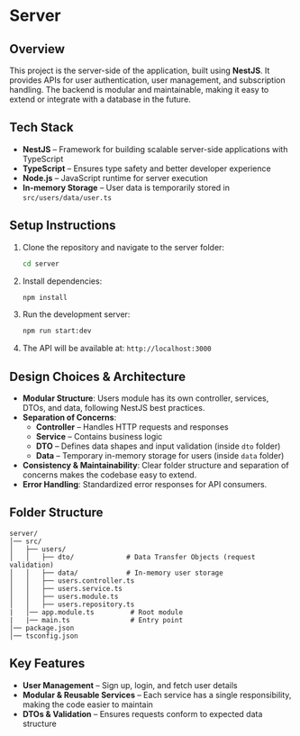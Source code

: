 # Server

## Overview

This project is the server-side of the application, built using **NestJS**.
It provides APIs for user authentication, user management, and subscription handling.
The backend is modular and maintainable, making it easy to extend or integrate with a database in the future.

## Tech Stack

* **NestJS** – Framework for building scalable server-side applications with TypeScript
* **TypeScript** – Ensures type safety and better developer experience
* **Node.js** – JavaScript runtime for server execution
* **In-memory Storage** – User data is temporarily stored in `src/users/data/user.ts`

## Setup Instructions

1. Clone the repository and navigate to the server folder:

   ```bash
   cd server
   ```
2. Install dependencies:

   ```bash
   npm install
   ```
3. Run the development server:

   ```bash
   npm run start:dev
   ```
4. The API will be available at: `http://localhost:3000`

## Design Choices & Architecture

* **Modular Structure**: Users module has its own controller, services, DTOs, and data, following NestJS best practices.
* **Separation of Concerns**:
  * **Controller** – Handles HTTP requests and responses
  * **Service** – Contains business logic
  * **DTO** – Defines data shapes and input validation (inside `dto` folder)
  * **Data** – Temporary in-memory storage for users (inside `data` folder)
* **Consistency & Maintainability**: Clear folder structure and separation of concerns makes the codebase easy to extend.
* **Error Handling**: Standardized error responses for API consumers.

## Folder Structure

```
server/
│── src/
│   ├── users/
│   │   ├── dto/             # Data Transfer Objects (request validation)
│   │   ├── data/            # In-memory user storage
│   │   ├── users.controller.ts
│   │   ├── users.service.ts
│   │   ├── users.module.ts
│   │   ├── users.repository.ts
|   │── app.module.ts         # Root module
|   |── main.ts               # Entry point
│── package.json
│── tsconfig.json
```

## Key Features

* **User Management** – Sign up, login, and fetch user details
* **Modular & Reusable Services** – Each service has a single responsibility, making the code easier to maintain
* **DTOs & Validation** – Ensures requests conform to expected data structure
